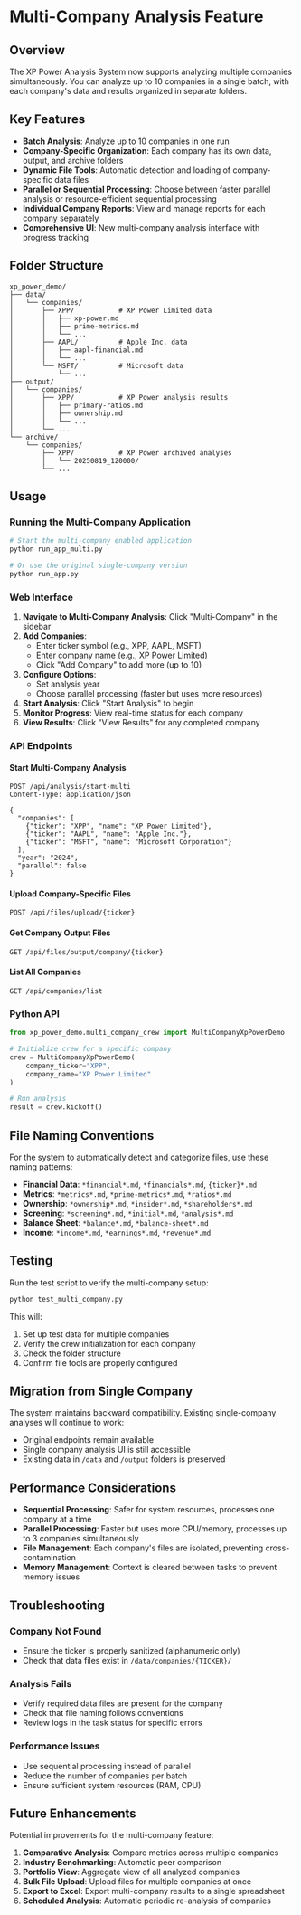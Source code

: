 # Multi-Company Analysis Feature

## Overview

The XP Power Analysis System now supports analyzing multiple companies simultaneously. You can analyze up to 10 companies in a single batch, with each company's data and results organized in separate folders.

## Key Features

- **Batch Analysis**: Analyze up to 10 companies in one run
- **Company-Specific Organization**: Each company has its own data, output, and archive folders
- **Dynamic File Tools**: Automatic detection and loading of company-specific data files
- **Parallel or Sequential Processing**: Choose between faster parallel analysis or resource-efficient sequential processing
- **Individual Company Reports**: View and manage reports for each company separately
- **Comprehensive UI**: New multi-company analysis interface with progress tracking

## Folder Structure

```
xp_power_demo/
├── data/
│   └── companies/
│       ├── XPP/           # XP Power Limited data
│       │   ├── xp-power.md
│       │   ├── prime-metrics.md
│       │   └── ...
│       ├── AAPL/          # Apple Inc. data
│       │   ├── aapl-financial.md
│       │   └── ...
│       └── MSFT/          # Microsoft data
│           └── ...
├── output/
│   └── companies/
│       ├── XPP/           # XP Power analysis results
│       │   ├── primary-ratios.md
│       │   ├── ownership.md
│       │   └── ...
│       └── ...
└── archive/
    └── companies/
        ├── XPP/           # XP Power archived analyses
        │   └── 20250819_120000/
        └── ...
```

## Usage

### Running the Multi-Company Application

```bash
# Start the multi-company enabled application
python run_app_multi.py

# Or use the original single-company version
python run_app.py
```

### Web Interface

1. **Navigate to Multi-Company Analysis**: Click "Multi-Company" in the sidebar
2. **Add Companies**: 
   - Enter ticker symbol (e.g., XPP, AAPL, MSFT)
   - Enter company name (e.g., XP Power Limited)
   - Click "Add Company" to add more (up to 10)
3. **Configure Options**:
   - Set analysis year
   - Choose parallel processing (faster but uses more resources)
4. **Start Analysis**: Click "Start Analysis" to begin
5. **Monitor Progress**: View real-time status for each company
6. **View Results**: Click "View Results" for any completed company

### API Endpoints

#### Start Multi-Company Analysis
```http
POST /api/analysis/start-multi
Content-Type: application/json

{
  "companies": [
    {"ticker": "XPP", "name": "XP Power Limited"},
    {"ticker": "AAPL", "name": "Apple Inc."},
    {"ticker": "MSFT", "name": "Microsoft Corporation"}
  ],
  "year": "2024",
  "parallel": false
}
```

#### Upload Company-Specific Files
```http
POST /api/files/upload/{ticker}
```

#### Get Company Output Files
```http
GET /api/files/output/company/{ticker}
```

#### List All Companies
```http
GET /api/companies/list
```

### Python API

```python
from xp_power_demo.multi_company_crew import MultiCompanyXpPowerDemo

# Initialize crew for a specific company
crew = MultiCompanyXpPowerDemo(
    company_ticker="XPP",
    company_name="XP Power Limited"
)

# Run analysis
result = crew.kickoff()
```

## File Naming Conventions

For the system to automatically detect and categorize files, use these naming patterns:

- **Financial Data**: `*financial*.md`, `*financials*.md`, `{ticker}*.md`
- **Metrics**: `*metrics*.md`, `*prime-metrics*.md`, `*ratios*.md`
- **Ownership**: `*ownership*.md`, `*insider*.md`, `*shareholders*.md`
- **Screening**: `*screening*.md`, `*initial*.md`, `*analysis*.md`
- **Balance Sheet**: `*balance*.md`, `*balance-sheet*.md`
- **Income**: `*income*.md`, `*earnings*.md`, `*revenue*.md`

## Testing

Run the test script to verify the multi-company setup:

```bash
python test_multi_company.py
```

This will:
1. Set up test data for multiple companies
2. Verify the crew initialization for each company
3. Check the folder structure
4. Confirm file tools are properly configured

## Migration from Single Company

The system maintains backward compatibility. Existing single-company analyses will continue to work:

- Original endpoints remain available
- Single company analysis UI is still accessible
- Existing data in `/data` and `/output` folders is preserved

## Performance Considerations

- **Sequential Processing**: Safer for system resources, processes one company at a time
- **Parallel Processing**: Faster but uses more CPU/memory, processes up to 3 companies simultaneously
- **File Management**: Each company's files are isolated, preventing cross-contamination
- **Memory Management**: Context is cleared between tasks to prevent memory issues

## Troubleshooting

### Company Not Found
- Ensure the ticker is properly sanitized (alphanumeric only)
- Check that data files exist in `/data/companies/{TICKER}/`

### Analysis Fails
- Verify required data files are present for the company
- Check that file naming follows conventions
- Review logs in the task status for specific errors

### Performance Issues
- Use sequential processing instead of parallel
- Reduce the number of companies per batch
- Ensure sufficient system resources (RAM, CPU)

## Future Enhancements

Potential improvements for the multi-company feature:

1. **Comparative Analysis**: Compare metrics across multiple companies
2. **Industry Benchmarking**: Automatic peer comparison
3. **Portfolio View**: Aggregate view of all analyzed companies
4. **Bulk File Upload**: Upload files for multiple companies at once
5. **Export to Excel**: Export multi-company results to a single spreadsheet
6. **Scheduled Analysis**: Automatic periodic re-analysis of companies